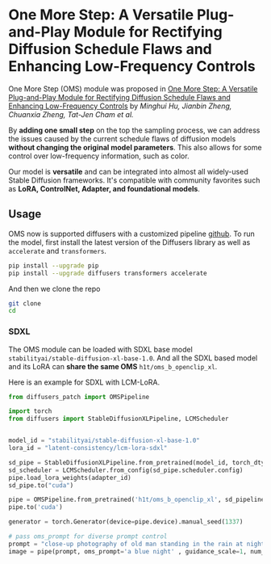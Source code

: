 # One More Step: A Versatile Plug-and-Play Module for Rectifying Diffusion Schedule Flaws and Enhancing Low-Frequency Controls

One More Step (OMS) module was proposed in [One More Step: A Versatile Plug-and-Play Module for Rectifying Diffusion Schedule Flaws and Enhancing Low-Frequency Controls](https://mhh0318.github.io)
by *Minghui Hu, Jianbin Zheng, Chuanxia Zheng, Tat-Jen Cham et al.*


By **adding one small step** on the top the sampling process, we can address the issues caused by the current schedule flaws of diffusion models **without changing the original model parameters**. This also allows for some control over low-frequency information, such as color. 

Our model is **versatile** and can be integrated into almost all widely-used Stable Diffusion frameworks. It's compatible with community favorites such as **LoRA, ControlNet, Adapter, and foundational models**.


## Usage

OMS now is supported diffusers with a customized pipeline [github](https://mhh0318.github.io).  To run the model, first install the latest version of the Diffusers library as well as `accelerate` and `transformers`.

```bash
pip install --upgrade pip
pip install --upgrade diffusers transformers accelerate
```

And then we clone the repo
```bash
git clone 
cd 
```


### SDXL

The OMS module can be loaded with SDXL base model `stabilityai/stable-diffusion-xl-base-1.0`. 
And all the SDXL based model and its LoRA can **share the same OMS** `h1t/oms_b_openclip_xl`.

Here is an example for SDXL with LCM-LoRA.

```python
from diffusers_patch import OMSPipeline

import torch
from diffusers import StableDiffusionXLPipeline, LCMScheduler


model_id = "stabilityai/stable-diffusion-xl-base-1.0"
lora_id = "latent-consistency/lcm-lora-sdxl"

sd_pipe = StableDiffusionXLPipeline.from_pretrained(model_id, torch_dtype=torch.float16, variant="fp16", add_watermarker=False)
sd_scheduler = LCMScheduler.from_config(sd_pipe.scheduler.config)
pipe.load_lora_weights(adapter_id)
sd_pipe.to("cuda")

pipe = OMSPipeline.from_pretrained('h1t/oms_b_openclip_xl', sd_pipeline = sd_pipe, torch_dtype=torch.float16, variant="fp16", trust_remote_code=True, sd_scheduler=sd_scheduler)
pipe.to('cuda')

generator = torch.Generator(device=pipe.device).manual_seed(1337)

# pass oms_prompt for diverse prompt control
prompt = "close-up photography of old man standing in the rain at night, in a street lit by lamps, leica 35mm summilux"
image = pipe(prompt, oms_prompt='a blue night' , guidance_scale=1, num_inference_steps=4, oms_guidance_scale=2., generator=generator)

```
